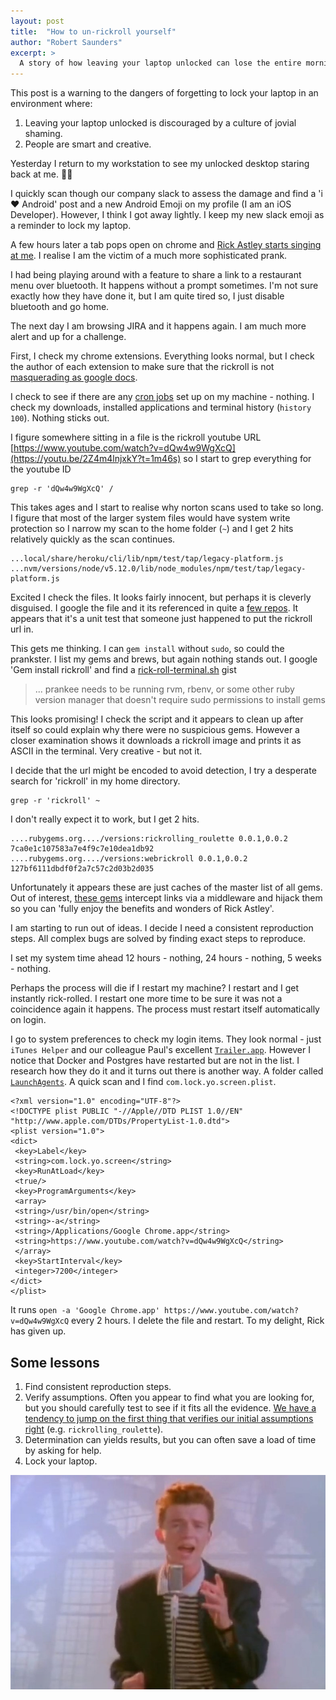```yaml
---
layout: post
title:  "How to un-rickroll yourself"
author: "Robert Saunders"
excerpt: >
  A story of how leaving your laptop unlocked can lose the entire morning.
---
```


This post is a warning to the dangers of forgetting to lock your laptop in an environment where:

1. Leaving your laptop unlocked is discouraged by a culture of jovial shaming.
2. People are smart and creative.

Yesterday I return to my workstation to see my unlocked desktop staring back at me.  🤦‍♂️

I quickly scan though our company slack to assess the damage and find a 'i ❤️ Android' post and a new Android Emoji on my profile (I am an iOS Developer).  However, I think I got away lightly.  I keep my new slack emoji as a reminder to lock my laptop.

A few hours later a tab pops open on chrome and [Rick Astley starts singing at me](https://www.youtube.com/watch?v=dQw4w9WgXcQ).  I realise I am the victim of a much more sophisticated prank.

I had being playing around with a feature to share a link to a restaurant menu over bluetooth.  It happens without a prompt sometimes.  I'm not sure exactly how they have done it, but I am quite tired so, I just disable bluetooth and go home.

The next day I am browsing JIRA and it happens again.  I am much more alert and up for a challenge.

First, I check my chrome extensions. Everything looks normal, but I check the author of each extension to make sure that the rickroll is not [masquerading as google docs](http://www.popsci.com/massive-phishing-scheme-just-hijacked-gmail-accounts-by-disguising-itself-as-shared-google-doc).

I check to see if there are any [cron jobs](https://www.cyberciti.biz/faq/linux-show-what-cron-jobs-are-setup/) set up on my machine - nothing.  I check my downloads, installed applications and terminal history (`history 100`).  Nothing sticks out.

I figure somewhere sitting in a file is the rickroll youtube URL [https://www.youtube.com/watch?v=dQw4w9WgXcQ](https://youtu.be/2Z4m4lnjxkY?t=1m46s) so I start to grep everything for the youtube ID

    grep -r 'dQw4w9WgXcQ' /

This takes ages and I start to realise why norton scans used to take so long.  I figure that most of the larger system files would have system write protection so I narrow my scan to the home folder (`~`) and I get 2 hits relatively quickly as the scan continues.

```
...local/share/heroku/cli/lib/npm/test/tap/legacy-platform.js
...nvm/versions/node/v5.12.0/lib/node_modules/npm/test/tap/legacy-platform.js
```

Excited I check the files.  It looks fairly innocent, but perhaps it is cleverly disguised.  I google the file and it its referenced in quite a [few repos](https://github.com/inexor-game-obsolete/platform/blob/master/bin/windows/all/npm/node_modules/npm/test/tap/legacy-platform.js).  It appears that it's a unit test that someone just happened to put the rickroll url in.

This gets me thinking.  I can `gem install` without `sudo`, so could the prankster.  I list my gems and brews, but again nothing stands out.  I google 'Gem install rickroll' and find a [rick-roll-terminal.sh](https://gist.github.com/codfish/6998b08a05c222861804#file-rick-roll-terminal-sh-L5) gist

> ... prankee needs to be running rvm, rbenv, or some other
> ruby version manager that doesn't require sudo permissions to
> install gems

This looks promising!  I check the script and it appears to clean up after itself so could explain why there were no suspicious gems.  However a closer examination shows it downloads a rickroll image and prints it as ASCII in the terminal.  Very creative - but not it.

I decide that the url might be encoded to avoid detection, I try a desperate search for 'rickroll' in my home directory.

    grep -r 'rickroll' ~

I don't really expect it to work, but I get 2 hits.

```
....rubygems.org..../versions:rickrolling_roulette 0.0.1,0.0.2 7ca0e1c107583a7e4f9c7e10dea1db92
....rubygems.org..../versions:webrickroll 0.0.1,0.0.2 127bf6111dbdf0f2a7c57c2d03b2d035
```

Unfortunately it appears these are just caches of the master list of all gems.  Out of interest, [these gems](https://github.com/eadonj/rickrolling_roulette) intercept links via a middleware and hijack them so you can 'fully enjoy the benefits and wonders of Rick Astley'.

I am starting to run out of ideas. I decide I need a consistent reproduction steps.  All complex bugs are solved by finding exact steps to reproduce.

I set my system time ahead 12 hours - nothing, 24 hours - nothing, 5 weeks - nothing.

Perhaps the process will die if I restart my machine?  I restart and I get instantly rick-rolled. I restart one more time to be sure it was not a coincidence again it happens.  The process must restart itself automatically on login.

I go to system preferences to check my login items.  They look normal - just `iTunes Helper` and our colleague Paul's excellent [`Trailer.app`](https://ptsochantaris.github.io/trailer/).  However I notice that Docker and Postgres have restarted but are not in the list.  I research how they do it and it turns out there is another way.  A folder called [`LaunchAgents`](https://developer.apple.com/library/content/documentation/MacOSX/Conceptual/BPSystemStartup/Chapters/CreatingLaunchdJobs.html).  A quick scan and I find `com.lock.yo.screen.plist`.

```
<?xml version="1.0" encoding="UTF-8"?>
<!DOCTYPE plist PUBLIC "-//Apple//DTD PLIST 1.0//EN" "http://www.apple.com/DTDs/PropertyList-1.0.dtd">
<plist version="1.0">
<dict>
 <key>Label</key>
 <string>com.lock.yo.screen</string>
 <key>RunAtLoad</key>
 <true/>
 <key>ProgramArguments</key>
 <array>
 <string>/usr/bin/open</string>
 <string>-a</string>
 <string>/Applications/Google Chrome.app</string>
 <string>https://www.youtube.com/watch?v=dQw4w9WgXcQ</string>
 </array>
 <key>StartInterval</key>
 <integer>7200</integer>
</dict>
</plist>
```

It runs `open -a 'Google Chrome.app' https://www.youtube.com/watch?v=dQw4w9WgXcQ` every 2 hours.  I delete the file and restart.  To my delight, Rick has given up.

## Some lessons

1. Find consistent reproduction steps.
2. Verify assumptions. Often you appear to find what you are looking for, but you should carefully test to see if it fits all the evidence.  [We have a tendency to jump on the first thing that verifies our initial assumptions right](https://en.wikipedia.org/wiki/Confirmation_bias) (e.g. `rickrolling_roulette`).
3. Determination can yields results, but you can often save a load of time by asking for help.
4. Lock your laptop.


![Rick](/images/posts/how-to-un-rickroll-yourself/rick_roll.jpg)
